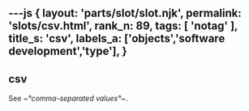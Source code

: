 ---js
{
  layout: 'parts/slot/slot.njk',
  permalink: 'slots/csv.html',
  rank_n: 89,
  tags: [ 'notag' ],
  title_s: 'csv',
  labels_a: ['objects','software development','type'],
}
---
## csv

See <i>~°comma-separated values°~</i>.
